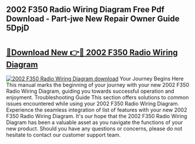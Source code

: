 ## 2002 F350 Radio Wiring Diagram Free Pdf Download - Part-jwe New Repair Owner Guide 5DpjD

# <h2><a href="http://dfkpm03.blite.top/?on=2002+F350+Radio+Wiring+Diagram">🔗Download New 👉🔴 2002 F350 Radio Wiring Diagram</a></h2>

[![2002 F350 Radio Wiring Diagram download](https://i.imgur.com/lujVjoI.png)](http://dfkpm03.blite.top/?on=2002+F350+Radio+Wiring+Diagram)
Your Journey Begins Here This manual marks the beginning of your journey with your new 2002 F350 Radio Wiring Diagram, guiding you towards successful operation and enjoyment. Troubleshooting Guide This section offers solutions to common issues encountered while using your 2002 F350 Radio Wiring Diagram. Experience the seamless integration of list of features with your new 2002 F350 Radio Wiring Diagram. It's our hope that the 2002 F350 Radio Wiring Diagram has been a valuable asset as you navigate the functions of your new product. Should you have any questions or concerns, please do not hesitate to contact our customer support team.
